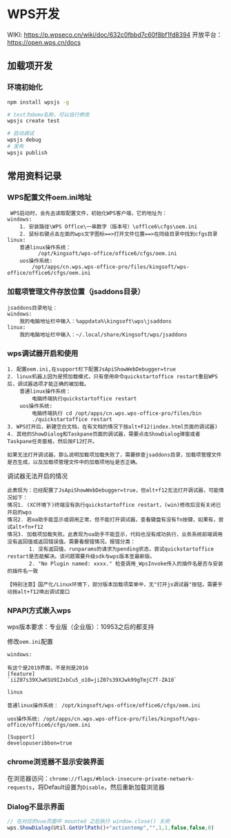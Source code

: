 # WPS开发

WIKI: https://p.wpseco.cn/wiki/doc/632c0fbbd7c60f8bf1fd8394
开放平台：https://open.wps.cn/docs

## 加载项开发

### 环境初始化

```bash
npm install wpsjs -g

# test为demo名称，可以自行修改
wpsjs create test

# 启动调试
wpsjs debug
# 发布
wpsjs publish
```


## 常用资料记录

### WPS配置文件oem.ini地址

```
 WPS启动时，会先去读取配置文件，初始化WPS客户端，它的地址为：
windows:
    1. 安装路径\WPS Offlce\一串数字（版本号）\offlce6\cfgs\oem.ini
    2. 鼠标右键点击左面的wps文字图标==>打开文件位置==>在同级目录中找到cfgs目录
linux:
    普通linux操作系统：
          /opt/kingsoft/wps-office/office6/cfgs/oem.ini
    uos操作系统:
        /opt/apps/cn.wps.wps-office-pro/files/kingsoft/wps-office/office6/cfgs/oem.ini
```

### 加载项管理文件存放位置（jsaddons目录）

```
jsaddons目录地址：
windows:
    我的电脑地址栏中输入：%appdata%\kingsoft\wps\jsaddons
linux:
    我的电脑地址栏中输入：~/.local/share/Kingsoft/wps/jsaddons
```

### wps调试器开启和使用

```
1. 配置oem.ini,在support栏下配置JsApiShowWebDebugger=true
2. linux机器上因为是预加载模式，只有使用命令quickstartoffice restart重启WPS后，调试器选项才能正确的被加载。
    普通linux操作系统：
        电脑终端执行quickstartoffice restart
    uos操作系统:
        电脑终端执行 cd /opt/apps/cn.wps.wps-office-pro/files/bin
        ./quickstartoffice restart
3. WPS打开后，新建空白文档，在有文档的情况下按alt+F12(index.html页面的调试器)
4. 其他的ShowDialog和Taskpane页面的调试器，需要点击ShowDialog弹窗或者Taskpane任务窗格，然后按F12打开。

如果无法打开调试器，那么说明加载项加载失败了，需要排查jsaddons目录，加载项管理文件是否生成，以及加载项管理文件中的加载项地址是否正确。
```

调试器无法开启的情况

```
此表现为：已经配置了JsApiShowWebDebugger=true，但alt+f12无法打开调试器，可能情况如下：
情况1. (XC环境下)终端没有执行quickstartoffice restart，(win)修改后没有关闭已开启的wps
情况2. 若oa助手能显示或调用正常，但不能打开调试器，查看键盘有没有fn按键，如果有，尝试alt+fn+f12
情况3. 加载项加载失败。此表现为oa助手不能显示，代码也没有成功执行，业务系统前端调用没有返回值或返回错误值。需要看报错情况。报错分类：
       1. 没有返回值，runparams的请求为pending状态，尝试quickstartoffice restart是否能解决。该问题需要升级sdk与wps版本至最新版。
       2. "No Plugin named: xxxx." 检查调用_WpsInvoke传入的插件名是否与安装的插件名一致  
       
【特别注意】国产化/Linux环境下，部分版本加载项菜单中，无"打开js调试器"按钮，需要手动按alt+f12唤出调试窗口
```

### NPAPI方式嵌入wps

wps版本要求：专业版（企业版）：10953之后的都支持

修改`oem.ini`配置

```
windows:

有这个是2019界面，不是则是2016
[feature]
`iiZ07s39XJwKSU9I2xbCu5_o10=jiZ07s39XJwk99gTmjC7T-ZA10`
```

```
linux

普通linux操作系统： /opt/kingsoft/wps-office/office6/cfgs/oem.ini

uos操作系统: /opt/apps/cn.wps.wps-office-pro/files/kingsoft/wps-office/office6/cfgs/oem.ini

[Support]
developuseribbon=true
```

### chrome浏览器不显示安装界面

在浏览器访问：`chrome://flags/#block-insecure-private-network-requests`，将Default设置为`Disable`，然后重新加载浏览器

### Dialog不显示界面

```js
// 在对应的vue页面中 mounted 之后执行 window.close() 关闭
wps.ShowDialog(Util.GetUrlPath()+"actiontemp","",1,1,false,false,0)
```